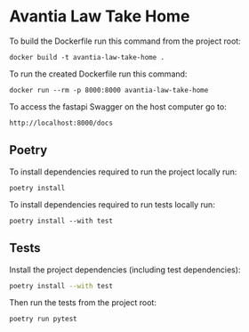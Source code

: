 # Avantia Law Take Home

To build the Dockerfile run this command from the project root:
```commandline
docker build -t avantia-law-take-home .
```

To run the created Dockerfile run this command:
```commandline
docker run --rm -p 8000:8000 avantia-law-take-home
```

To access the fastapi Swagger on the host computer go to:
```
http://localhost:8000/docs
```

## Poetry

To install dependencies required to run the project locally run:
```commandline
poetry install
```

To install dependencies required to run tests locally run:
```commandline
poetry install --with test
```

## Tests

Install the project dependencies (including test dependencies):

```bash
poetry install --with test
```

Then run the tests from the project root:

```bash
poetry run pytest
```